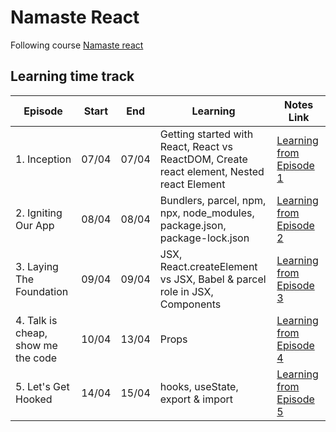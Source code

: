 # Namaste React
Following course [Namaste react](https://namastedev.com/learn/namaste-react)

## Learning time track
| Episode | Start | End | Learning | Notes Link |
|---------|-------|-----|----------|------------|
| 1. Inception | 07/04 | 07/04 | Getting started with React, React vs ReactDOM, Create react element, Nested react Element | [Learning from Episode 1](https://github.com/amit2197kumar/react101/blob/episode1/README.md) |
| 2. Igniting Our App | 08/04 | 08/04 | Bundlers, parcel, npm, npx, node_modules, package.json, package-lock.json | [Learning from Episode 2](https://github.com/amit2197kumar/react101/blob/episode2/README.md) |
| 3. Laying The Foundation | 09/04 | 09/04 | JSX, React.createElement vs JSX, Babel & parcel role in JSX, Components | [Learning from Episode 3](https://github.com/amit2197kumar/react101/blob/episode3/README.md) |
| 4. Talk is cheap, show me the code | 10/04 | 13/04 | Props | [Learning from Episode 4](https://github.com/amit2197kumar/react101/blob/episode4/README.md) |
| 5. Let's Get Hooked | 14/04 | 15/04 | hooks, useState, export & import | [Learning from Episode 5](https://github.com/amit2197kumar/react101/blob/episode5/README.md) |

